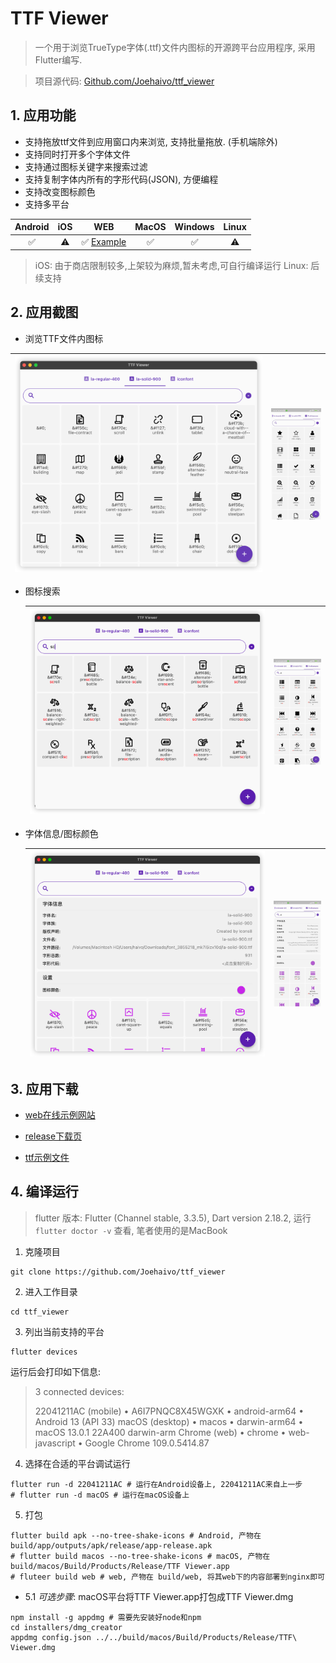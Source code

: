 # TTF Viewer

> 一个用于浏览TrueType字体(.ttf)文件内图标的开源跨平台应用程序, 采用Flutter编写.

> 项目源代码: [Github.com/Joehaivo/ttf_viewer](https://github.com/Joehaivo/ttf_viewer)

## 1. 应用功能

- 支持拖放ttf文件到应用窗口内来浏览, 支持批量拖放. (手机端除外)
- 支持同时打开多个字体文件
- 支持通过图标关键字来搜索过滤
- 支持复制字体内所有的字形代码(JSON), 方便编程
- 支持改变图标颜色
- 支持多平台

| Android | iOS  |                    WEB                    | MacOS | Windows | Linux |
| :-----: | :--: | :---------------------------------------: | :---: | :-----: | :---: |
|    ✅    |  ⚠️   | ✅ [Example](http://150.158.144.198:8899/) |   ✅   |    ✅    |   ⚠️   |

> iOS: 由于商店限制较多,上架较为麻烦,暂未考虑,可自行编译运行
> Linux: 后续支持

## 2. 应用截图

- 浏览TTF文件内图标

| <img src="./doc/screenshot/image-20230118111747182.png" alt="image-20230118134418925" style="zoom:40%;" /> | <img src="./doc/screenshot/WechatIMG90.jpeg" alt="WechatIMG90" style="zoom: 18%;" /> |
| ------------------------------------------------------------ | ------------------------------------------------------------ |

- 图标搜索

  | <img src="./doc/screenshot/image-20230118112618519.png" alt="image-20230118134610113" style="zoom:40%;" /> | <img src="./doc/screenshot/WechatIMG91.jpeg" alt="WechatIMG91" style="zoom:18%;" /> |
  | ------------------------------------------------------------ | ------------------------------------------------------------ |

  

- 字体信息/图标颜色

  | <img src="./doc/screenshot/image-20230118112553371.png" alt="image-20230118134847227" style="zoom:40%;" /> | <img src="./doc/screenshot/WechatIMG92.jpeg" alt="WechatIMG92" style="zoom:18%;" /> |
  | ------------------------------------------------------------ | ------------------------------------------------------------ |

  

## 3. 应用下载

- [web在线示例网站](http://150.158.144.198:8899/)

- [release下载页](https://github.com/Joehaivo/ttf_viewer/releases)

- [ttf示例文件](doc/iconfont.ttf)

## 4. 编译运行

> flutter 版本: Flutter (Channel stable, 3.3.5), Dart version 2.18.2, 运行`flutter doctor -v` 查看, 笔者使用的是MacBook

1. 克隆项目

```shell
git clone https://github.com/Joehaivo/ttf_viewer
```

2. 进入工作目录

```shell
cd ttf_viewer
```

3. 列出当前支持的平台

```shell
flutter devices
```

运行后会打印如下信息:

> 3 connected devices:
>
> 22041211AC (mobile) • A6I7PNQC8X45WGXK • android-arm64  • Android 13 (API 33)
> macOS (desktop)     • macos            • darwin-arm64   • macOS 13.0.1 22A400 darwin-arm
> Chrome (web)        • chrome           • web-javascript • Google Chrome 109.0.5414.87

4. 选择在合适的平台调试运行

```shell
flutter run -d 22041211AC # 运行在Android设备上, 22041211AC来自上一步
# flutter run -d macOS # 运行在macOS设备上
```

5. 打包

```shell
flutter build apk --no-tree-shake-icons # Android, 产物在 build/app/outputs/apk/release/app-release.apk
# flutter build macos --no-tree-shake-icons # macOS, 产物在 build/macos/Build/Products/Release/TTF Viewer.app
# fluteer build web # web, 产物在 build/web, 将其web下的内容部署到nginx即可
```

- 5.1 *可选步骤*: macOS平台将TTF Viewer.app打包成TTF Viewer.dmg

```shell
npm install -g appdmg # 需要先安装好node和npm
cd installers/dmg_creator
appdmg config.json ../../build/macos/Build/Products/Release/TTF\ Viewer.dmg
```
